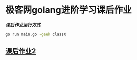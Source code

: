 # 极客网golang进阶学习课后作业

***课后作业运行方式***

```bash
go run main.go -geek classX
```

## [课后作业2](./class2/README.md)
